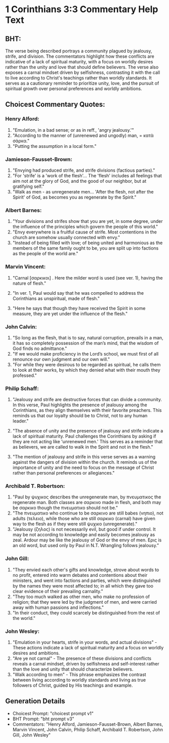 # 1 Corinthians 3:3 Commentary Help Text

## BHT:
The verse being described portrays a community plagued by jealousy, strife, and division. The commentators highlight how these conflicts are indicative of a lack of spiritual maturity, with a focus on worldly desires rather than the unity and love that should define believers. The verse also exposes a carnal mindset driven by selfishness, contrasting it with the call to live according to Christ's teachings rather than worldly standards. It serves as a cautionary reminder to prioritize unity, love, and the pursuit of spiritual growth over personal preferences and worldly ambitions.

## Choicest Commentary Quotes:
### Henry Alford:
1. "Emulation, in a bad sense; or as in reff., 'angry jealousy.'" 
2. "According to the manner of (unrenewed and ungodly) man, = κατὰ σάρκα." 
3. "Putting the assumption in a local form."

### Jamieson-Fausset-Brown:
1. "Envying had produced strife, and strife divisions (factious parties)." 
2. "For 'strife' is a 'work of the flesh'... The 'flesh' includes all feelings that aim not at the glory of God, and the good of our neighbor, but at gratifying self."
3. "Walk as men - as unregenerate men... 'After the flesh, not after the Spirit' of God, as becomes you as regenerate by the Spirit."

### Albert Barnes:
1. "Your divisions and strifes show that you are yet, in some degree, under the influence of the principles which govern the people of this world."
2. "Envy everywhere is a fruitful cause of strife. Most contentions in the church are somehow usually connected with envy."
3. "Instead of being filled with love; of being united and harmonious as the members of the same family ought to be, you are split up into factions as the people of the world are."

### Marvin Vincent:
1. "Carnal [σαρκικοι] . Here the milder word is used (see ver. 1), having the nature of flesh." 

2. "In ver. 1, Paul would say that he was compelled to address the Corinthians as unspiritual, made of flesh." 

3. "Here he says that though they have received the Spirit in some measure, they are yet under the influence of the flesh."

### John Calvin:
1. "So long as the flesh, that is to say, natural corruption, prevails in a man, it has so completely possession of the man’s mind, that the wisdom of God finds no admittance."
2. "If we would make proficiency in the Lord’s school, we must first of all renounce our own judgment and our own will."
3. "For while they were desirous to be regarded as spiritual, he calls them to look at their works, by which they denied what with their mouth they professed."

### Philip Schaff:
1. "Jealousy and strife are destructive forces that can divide a community. In this verse, Paul highlights the presence of jealousy among the Corinthians, as they align themselves with their favorite preachers. This reminds us that our loyalty should be to Christ, not to any human leader." 

2. "The absence of unity and the presence of jealousy and strife indicate a lack of spiritual maturity. Paul challenges the Corinthians by asking if they are not acting like 'unrenewed men.' This serves as a reminder that as believers, we are called to walk in the Spirit and not in the flesh." 

3. "The mention of jealousy and strife in this verse serves as a warning against the dangers of division within the church. It reminds us of the importance of unity and the need to focus on the message of Christ rather than personal preferences or allegiances."

### Archibald T. Robertson:
1. "Paul by ψυχικος describes the unregenerate man, by πνευματικος the regenerate man. Both classes are σαρκινο made in flesh, and both may be σαρκικο though the πνευματικο should not be."
2. "The πνευματικο who continue to be σαρκινο are still babes (νηπιο), not adults (τελειο), while those who are still σαρκικο (carnal) have given way to the flesh as if they were still ψυχικο (unregenerate)."
3. "Jealousy (ζηλος) is not necessarily evil, but good if under control. It may be not according to knowledge and easily becomes jealousy as zeal. Ardour may be like the jealousy of God or the envy of men. Ερις is an old word, but used only by Paul in N.T. Wrangling follows jealousy."

### John Gill:
1. "They envied each other's gifts and knowledge, strove about words to no profit, entered into warm debates and contentions about their ministers, and went into factions and parties, which were distinguished by the names they were most affected to; in all which they gave too clear evidence of their prevailing carnality."
2. "They too much walked as other men, who make no profession of religion; that they were led by the judgment of men, and were carried away with human passions and inflections."
3. "In their conduct, they could scarcely be distinguished from the rest of the world."

### John Wesley:
1. "Emulation in your hearts, strife in your words, and actual divisions" - These actions indicate a lack of spiritual maturity and a focus on worldly desires and ambitions.
2. "Are ye not carnal" - The presence of these divisions and conflicts reveals a carnal mindset, driven by selfishness and self-interest rather than the love and unity that should characterize believers.
3. "Walk according to men" - This phrase emphasizes the contrast between living according to worldly standards and living as true followers of Christ, guided by His teachings and example.


## Generation Details
- Choicest Prompt: "choicest prompt v1"
- BHT Prompt: "bht prompt v3"
- Commentators: "Henry Alford, Jamieson-Fausset-Brown, Albert Barnes, Marvin Vincent, John Calvin, Philip Schaff, Archibald T. Robertson, John Gill, John Wesley"

